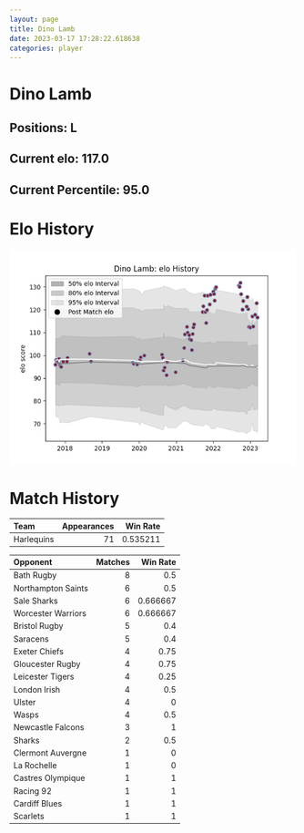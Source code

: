 ```yaml
---  
layout: page  
title: Dino Lamb  
date: 2023-03-17 17:28:22.618638  
categories: player  
---
```

# Dino Lamb

## Positions: L

## Current elo: 117.0

## Current Percentile: 95.0

# Elo History


![elo history](history_DinoLamb.png)
# Match History


| Team       |   Appearances |   Win Rate |
|:-----------|--------------:|-----------:|
| Harlequins |            71 |   0.535211 |

| Opponent           |   Matches |   Win Rate |
|:-------------------|----------:|-----------:|
| Bath Rugby         |         8 |   0.5      |
| Northampton Saints |         6 |   0.5      |
| Sale Sharks        |         6 |   0.666667 |
| Worcester Warriors |         6 |   0.666667 |
| Bristol Rugby      |         5 |   0.4      |
| Saracens           |         5 |   0.4      |
| Exeter Chiefs      |         4 |   0.75     |
| Gloucester Rugby   |         4 |   0.75     |
| Leicester Tigers   |         4 |   0.25     |
| London Irish       |         4 |   0.5      |
| Ulster             |         4 |   0        |
| Wasps              |         4 |   0.5      |
| Newcastle Falcons  |         3 |   1        |
| Sharks             |         2 |   0.5      |
| Clermont Auvergne  |         1 |   0        |
| La Rochelle        |         1 |   0        |
| Castres Olympique  |         1 |   1        |
| Racing 92          |         1 |   1        |
| Cardiff Blues      |         1 |   1        |
| Scarlets           |         1 |   1        |